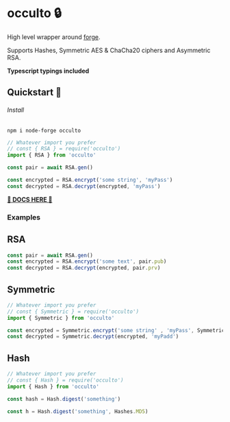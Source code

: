 # occulto 🔒

High level wrapper around [forge](https://github.com/digitalbazaar/forge).

Supports Hashes, Symmetric AES & ChaCha20 ciphers and Asymmetric RSA.

**Typescript typings included**

## Quickstart 🚀

###### Install

```
npm i node-forge occulto
```

```javascript
// Whatever import you prefer
// const { RSA } = require('occulto')
import { RSA } from 'occulto'

const pair = await RSA.gen()

const encrypted = RSA.encrypt('some string', 'myPass')
const decrypted = RSA.decrypt(encrypted, 'myPass')

```

[**📒 DOCS HERE 📒**](https://cupcakearmy.github.io/occulto/index.html)

### Examples 

## RSA

```javascript
const pair = await RSA.gen()
const encrypted = RSA.encrypt('some text', pair.pub)
const decrypted = RSA.decrypt(encrypted, pair.prv)
```

## Symmetric

```javascript
// Whatever import you prefer
// const { Symmetric } = require('occulto')
import { Symmetric } from 'occulto'

const encrypted = Symmetric.encrypt('some string' , 'myPass', Symmetric.Ciphers.AES_128_GCM)
const decrypted = Symmetric.decrypt(encrypted, 'myPadd')
```

## Hash

```javascript
// Whatever import you prefer
// const { Hash } = require('occulto')
import { Hash } from 'occulto'

const hash = Hash.digest('something')

const h = Hash.digest('something', Hashes.MD5)

```
